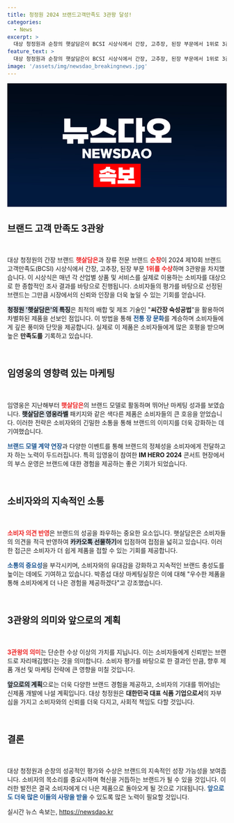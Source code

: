 ```yaml
---
title: 청정원 2024 브랜드고객만족도 3관왕 달성!
categories:
  - News
excerpt: >
  대상 청정원과 순창의 햇살담은이 BCSI 시상식에서 간장, 고추장, 된장 부문에서 1위로 3관왕에 올랐습니다. 소비자 만족도의 비결은 특별한 제조 기술과 임영웅의 마케팅이었습니다!
feature_text: >
  대상 청정원과 순창의 햇살담은이 BCSI 시상식에서 간장, 고추장, 된장 부문에서 1위로 3관왕에 올랐습니다. 소비자 만족도의 비결은 특별한 제조 기술과 임영웅의 마케팅이었습니다!
image: '/assets/img/newsdao_breakingnews.jpg'
---
```


<p><img src="/assets/img/newsdao_breakingnews.jpg" alt="pcversion 속보" /></p>

<h2 data-ke-size="size26">브랜드 고객 만족도 3관왕</h2>

<p data-ke-size="size16">&nbsp;</p>

<p>대상 청정원의 간장 브랜드 <b><span style="color: #ee2323;">햇살담은</span></b>과 장류 전문 브랜드 <b><span style="color: #ee2323;">순창</span></b>이 2024 제10회 브랜드고객만족도(BCSI) 시상식에서 간장, 고추장, 된장 부문 <b><span style="color: #ee2323;">1위를 수상</span></b>하며 3관왕을 차지했습니다. 이 시상식은 매년 각 산업별 상품 및 서비스를 실제로 이용하는 소비자를 대상으로 한 종합적인 조사 결과를 바탕으로 진행됩니다. 소비자들의 평가를 바탕으로 선정된 브랜드는 그만큼 시장에서의 신뢰와 인장을 더욱 높일 수 있는 기회를 얻습니다.</p>

<p><b><span style="background-color: #21538527;">청정원 '햇살담은'의 특징</span></b>은 최적의 배합 및 제조 기술인 "<b>씨간장 숙성공법</b>"을 활용하여 차별화된 제품을 선보인 점입니다. 이 방법을 통해 <b><span style="color: #1a5490;">전통 장 문화</span></b>를 계승하며 소비자들에게 깊은 풍미와 단맛을 제공합니다. 실제로 이 제품은 소비자들에게 많은 호평을 받으며 높은 <b>만족도를</b> 기록하고 있습니다.</p>

<p data-ke-size="size16">&nbsp;</p>

<h2 data-ke-size="size26">임영웅의 영향력 있는 마케팅</h2>

<p data-ke-size="size16">&nbsp;</p>

<p>임영웅은 지난해부터 <b><span style="color: #ee2323;">햇살담은</span></b>의 브랜드 모델로 활동하며 뛰어난 마케팅 성과를 보였습니다. <b><span style="background-color: #21538527;">햇살담은 영웅라벨</span></b> 패키지와 같은 색다른 제품은 소비자들의 큰 호응을 얻었습니다. 이러한 전략은 소비자와의 긴밀한 소통을 통해 브랜드의 이미지를 더욱 강화하는 데 기여했습니다.</p>

<p><b><span style="color: #1a5490;">브랜드 모델 계약 연장</span></b>과 다양한 이벤트를 통해 브랜드의 정체성을 소비자에게 전달하고자 하는 노력이 두드러집니다. 특히 임영웅이 참여한 <b>IM HERO 2024</b> 콘서트 현장에서의 부스 운영은 브랜드에 대한 경험을 제공하는 좋은 기회가 되었습니다.</p>

<p data-ke-size="size16">&nbsp;</p>

<h2 data-ke-size="size26">소비자와의 지속적인 소통</h2>

<p data-ke-size="size16">&nbsp;</p>

<p><b><span style="color: #ee2323;">소비자 의견 반영</span></b>은 브랜드의 성공을 좌우하는 중요한 요소입니다. 햇살담은은 소비자들의 의견을 적극 반영하여 <b><span style="background-color: #21538527;">카카오톡 선물하기</span></b>에 입점하여 접점을 넓히고 있습니다. 이러한 접근은 소비자가 더 쉽게 제품을 접할 수 있는 기회를 제공합니다.</p>

<p><b><span style="color: #1a5490;">소통의 중요성</span></b>을 부각시키며, 소비자와의 유대감을 강화하고 지속적인 브랜드 충성도를 높이는 데에도 기여하고 있습니다. 박종섭 대상 마케팅실장은 이에 대해 "우수한 제품을 통해 소비자에게 더 나은 경험을 제공하겠다"고 강조했습니다.</p>

<p data-ke-size="size16">&nbsp;</p>

<h2 data-ke-size="size26">3관왕의 의미와 앞으로의 계획</h2>

<p data-ke-size="size16">&nbsp;</p>

<p><b><span style="color: #ee2323;">3관왕의 의미</span></b>는 단순한 수상 이상의 가치를 지닙니다. 이는 소비자들에게 신뢰받는 브랜드로 자리매김했다는 것을 의미합니다. 소비자 평가를 바탕으로 한 결과인 만큼, 향후 제품 개선 및 마케팅 전략에 큰 영향을 미칠 것입니다.</p>

<p><b><span style="background-color: #21538527;">앞으로의 계획</span></b>으로는 더욱 다양한 브랜드 경험을 제공하고, 소비자의 기대를 뛰어넘는 신제품 개발에 나설 계획입니다. 대상 청정원은 <b>대한민국 대표 식품 기업으로서</b>의 자부심을 가지고 소비자와의 신뢰를 더욱 다지고, 사회적 책임도 다할 것입니다.</p>

<p data-ke-size="size16">&nbsp;</p>

<h2 data-ke-size="size26">결론</h2>

<p data-ke-size="size16">&nbsp;</p>

<p>대상 청정원과 순창의 성공적인 평가와 수상은 브랜드의 지속적인 성장 가능성을 보여줍니다. 소비자의 목소리를 중요시하며 혁신을 거듭하는 브랜드가 될 수 있을 것입니다. 이러한 발전은 결국 소비자에게 더 나은 제품으로 돌아오게 될 것으로 기대됩니다. <b><span style="color: #1a5490;">앞으로도 더욱 많은 이들의 사랑을 받을</span></b> 수 있도록 많은 노력이 필요할 것입니다.</p>
실시간 뉴스 속보는, <a href="https://newsdao.kr" rel="dofollow">https://newsdao.kr</a>


